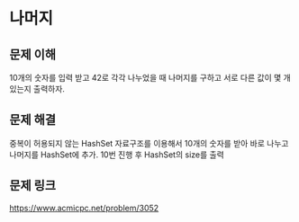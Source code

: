 # 나머지

## 문제 이해
10개의 숫자를 입력 받고 42로 각각 나누었을 때 나머지를 구하고 서로 다른 값이 몇 개 있는지 출력하자.

## 문제 해결
중복이 허용되지 않는 HashSet 자료구조를 이용해서 10개의 숫자를 받아 바로 나누고 나머지를 HashSet에 추가.
10번 진행 후 HashSet의 size를 출력

## 문제 링크
https://www.acmicpc.net/problem/3052